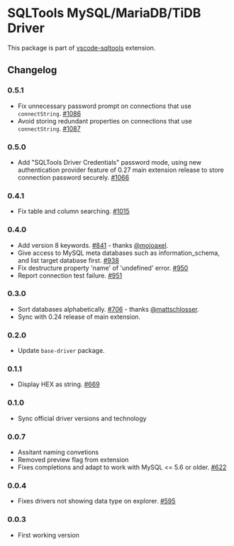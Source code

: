 # SQLTools MySQL/MariaDB/TiDB Driver

This package is part of [vscode-sqltools](https://vscode-sqltools.mteixeira.dev/?umd_source=repository&utm_medium=readme&utm_campaign=mysql) extension.

## Changelog

### 0.5.1

- Fix unnecessary password prompt on connections that use `connectString`. [#1086](https://github.com/mtxr/vscode-sqltools/pull/1086)
- Avoid storing redundant properties on connections that use `connectString`. [#1087](https://github.com/mtxr/vscode-sqltools/issues/1087)

### 0.5.0

- Add "SQLTools Driver Credentials" password mode, using new authentication provider feature of 0.27 main extension release to store connection password securely. [#1066](https://github.com/mtxr/vscode-sqltools/pull/1066)

### 0.4.1

- Fix table and column searching. [#1015](https://github.com/mtxr/vscode-sqltools/pull/1015)

### 0.4.0

- Add version 8 keywords. [#841](https://github.com/mtxr/vscode-sqltools/pull/841) - thanks [@mojoaxel](https://github.com/mojoaxel).
- Give access to MySQL meta databases such as information_schema, and list target database first. [#938](https://github.com/mtxr/vscode-sqltools/pull/938)
- Fix destructure property 'name' of 'undefined' error. [#950](https://github.com/mtxr/vscode-sqltools/pull/950)
- Report connection test failure. [#951](https://github.com/mtxr/vscode-sqltools/pull/951)

### 0.3.0

- Sort databases alphabetically. [#706](https://github.com/mtxr/vscode-sqltools/pull/706) - thanks [@mattschlosser](https://github.com/mattschlosser).
- Sync with 0.24 release of main extension.

### 0.2.0

- Update `base-driver` package.

### 0.1.1

- Display HEX as string. [#669](https://github.com/mtxr/vscode-sqltools/issues/669)

### 0.1.0

- Sync official driver versions and technology

### 0.0.7

- Assitant naming convetions
- Removed preview flag from extension
- Fixes completions and adapt to work with MySQL <= 5.6 or older. [#622](https://github.com/mtxr/vscode-sqltools/issues/622)

### 0.0.4

- Fixes drivers not showing data type on explorer. [#595](https://github.com/mtxr/vscode-sqltools/issues/595)

### 0.0.3
- First working version

